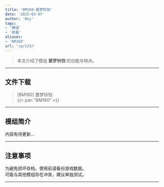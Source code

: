 ```yaml
---
title: 'BM160-噩梦铃铛'
date: '2025-03-07'
author: 'Bny'
tags:
- '模组'
- '装备'
aliases:
- 'BM160'
url: '/p/133/'
---
```


> 本文介绍了模组 **噩梦铃铛** 的功能与特点。

---

## 文件下载

> [BM160] 噩梦铃铛  
{{< pan "BM160" >}}  

---

## 模组简介

>  
内容有待更新...  

---

## 注意事项

>  
为避免损坏存档，使用前请备份游戏数据。  
可能与其他模组存在冲突，建议单独测试。  

---

